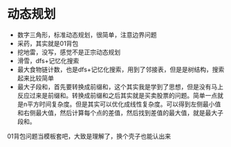 # 动态规划

- 数字三角形，标准动态规划，很简单，注意边界问题
- 采药，其实就是01背包
- 挖地雷，没写，感觉不是正宗动态规划
- 滑雪，dfs+记忆化搜索
- 最大食物链计数，也是dfs+记忆化搜索，用到了邻接表，但是是树结构，搜索起来比较简单
- 最大子段和，首先要转换成前缀和，这个其实我是学到了思想，但是没有马上反应过来是前缀和。转换成前缀和之后其实就是买卖股票的问题。简单一点就是n平方时间复杂度。但是其实可以优化成线性复杂度。可以得到左侧最小值和右侧最大值，然后计算每个点的差值，然后找到差值的最大值，就是最大子段和。

01背包问题当模板套吧，大致是理解了，换个壳子也能认出来